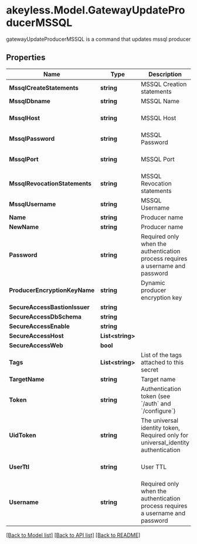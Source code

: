 # akeyless.Model.GatewayUpdateProducerMSSQL
gatewayUpdateProducerMSSQL is a command that updates mssql producer

## Properties

Name | Type | Description | Notes
------------ | ------------- | ------------- | -------------
**MssqlCreateStatements** | **string** | MSSQL Creation statements | [optional] 
**MssqlDbname** | **string** | MSSQL Name | [optional] 
**MssqlHost** | **string** | MSSQL Host | [optional] [default to "127.0.0.1"]
**MssqlPassword** | **string** | MSSQL Password | [optional] 
**MssqlPort** | **string** | MSSQL Port | [optional] [default to "1433"]
**MssqlRevocationStatements** | **string** | MSSQL Revocation statements | [optional] 
**MssqlUsername** | **string** | MSSQL Username | [optional] 
**Name** | **string** | Producer name | 
**NewName** | **string** | Producer name | [optional] 
**Password** | **string** | Required only when the authentication process requires a username and password | [optional] 
**ProducerEncryptionKeyName** | **string** | Dynamic producer encryption key | [optional] 
**SecureAccessBastionIssuer** | **string** |  | [optional] 
**SecureAccessDbSchema** | **string** |  | [optional] 
**SecureAccessEnable** | **string** |  | [optional] 
**SecureAccessHost** | **List&lt;string&gt;** |  | [optional] 
**SecureAccessWeb** | **bool** |  | [optional] 
**Tags** | **List&lt;string&gt;** | List of the tags attached to this secret | [optional] 
**TargetName** | **string** | Target name | [optional] 
**Token** | **string** | Authentication token (see &#x60;/auth&#x60; and &#x60;/configure&#x60;) | [optional] 
**UidToken** | **string** | The universal identity token, Required only for universal_identity authentication | [optional] 
**UserTtl** | **string** | User TTL | [optional] [default to "60m"]
**Username** | **string** | Required only when the authentication process requires a username and password | [optional] 

[[Back to Model list]](../README.md#documentation-for-models) [[Back to API list]](../README.md#documentation-for-api-endpoints) [[Back to README]](../README.md)

